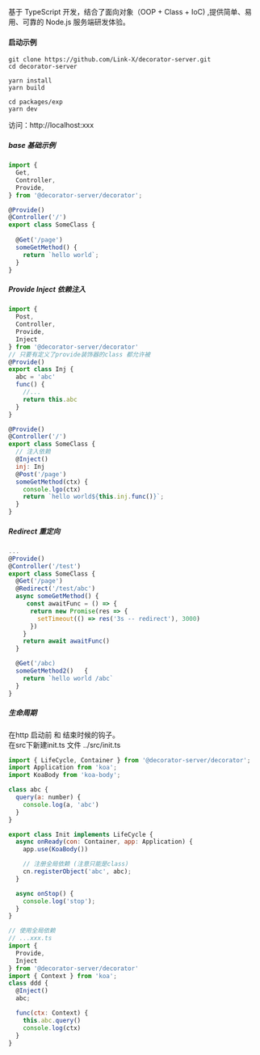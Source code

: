 基于 TypeScript 开发，结合了面向对象（OOP + Class + IoC) ,提供简单、易用、可靠的 Node.js 服务端研发体验。


#### 启动示例
`git clone https://github.com/Link-X/decorator-server.git`  
`cd decorator-server`  


<!-- `yarn add rimraf  lerna@4 typescript@4.4.3 -g` -->
`yarn install`  
`yarn build`  

`cd packages/exp`  
`yarn dev`  

访问：http://localhost:xxx

##### base 基础示例
```javascript
import {
  Get,
  Controller,
  Provide,
} from '@decorator-server/decorator';

@Provide()
@Controller('/')
export class SomeClass {
  
  @Get('/page')
  someGetMethod() {
    return `hello world`;
  }
}
```

##### Provide Inject 依赖注入
```javascript
import {
  Post,
  Controller,
  Provide,
  Inject
} from '@decorator-server/decorator'
// 只要有定义了provide装饰器的class 都允许被
@Provide()
export class Inj {
  abc = 'abc'
  func() {
    //... 
    return this.abc
  }
}

@Provide()
@Controller('/')
export class SomeClass {
  // 注入依赖
  @Inject()
  inj: Inj
  @Post('/page')
  someGetMethod(ctx) {
    console.lgo(ctx)
    return `hello world${this.inj.func()}`;
  }
}
```

##### Redirect 重定向
```javascript
... 
@Provide()
@Controller('/test')
export class SomeClass {
  @Get('/page')
  @Redirect('/test/abc')
  async someGetMethod() {
     const awaitFunc = () => {
      return new Promise(res => {
        setTimeout(() => res('3s -- redirect'), 3000)
      })
    }
    return await awaitFunc()
  }

  @Get('/abc)
  someGetMethod2()   {
    return `hello world /abc`
  }
}
```

##### 生命周期
在http 启动前 和 结束时候的钩子。  
在src下新建init.ts 文件
../src/init.ts
```javascript
import { LifeCycle, Container } from '@decorator-server/decorator';
import Application from 'koa';
import KoaBody from 'koa-body';

class abc {
  query(a: number) {
    console.log(a, 'abc')
  }
}

export class Init implements LifeCycle {
  async onReady(con: Container, app: Application) {
    app.use(KoaBody())

    // 注册全局依赖 (注意只能是class)
    cn.registerObject('abc', abc);
  }

  async onStop() {
    console.log('stop');
  }
}

// 使用全局依赖
// ...xxx.ts
import {
  Provide,
  Inject
} from '@decorator-server/decorator'
import { Context } from 'koa';
class ddd {
  @Inject()
  abc;

  func(ctx: Context) {
    this.abc.query()
    console.log(ctx)
  }
}

```
